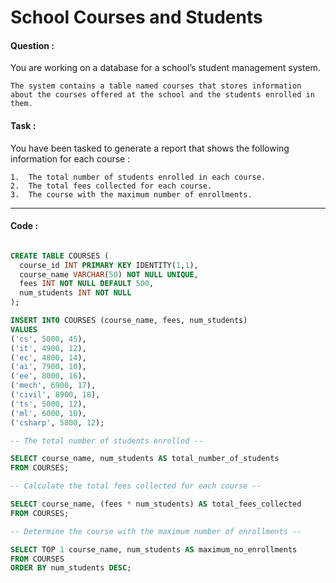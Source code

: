 # School Courses and Students

#### Question :

You are working on a database for a school’s student management system.

    The system contains a table named courses that stores information about the courses offered at the school and the students enrolled in them.

#### Task :

You have been tasked to generate a report that shows the following information for each course :

```
1.  The total number of students enrolled in each course.
2.  The total fees collected for each course.
3.  The course with the maximum number of enrollments.
```

---

#### Code :

```sql

CREATE TABLE COURSES (
  course_id INT PRIMARY KEY IDENTITY(1,1),
  course_name VARCHAR(50) NOT NULL UNIQUE,
  fees INT NOT NULL DEFAULT 500,
  num_students INT NOT NULL
);

INSERT INTO COURSES (course_name, fees, num_students)
VALUES
('cs', 5000, 45),
('it', 4900, 12),
('ec', 4800, 14),
('ai', 7900, 10),
('ee', 8000, 16),
('mech', 6900, 17),
('civil', 8900, 18),
('ts', 5000, 12),
('ml', 6000, 10),
('csharp', 5800, 12);

-- The total number of students enrolled --

SELECT course_name, num_students AS total_number_of_students
FROM COURSES;

-- Calculate the total fees collected for each course --

SELECT course_name, (fees * num_students) AS total_fees_collected
FROM COURSES;

-- Determine the course with the maximum number of enrollments --

SELECT TOP 1 course_name, num_students AS maximum_no_enrollments
FROM COURSES
ORDER BY num_students DESC;

```
